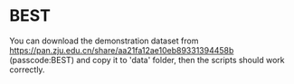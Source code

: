 # BEST

You can download the demonstration dataset from https://pan.zju.edu.cn/share/aa21fa12ae10eb89331394458b (passcode:BEST) and copy it to 'data' folder, then the scripts should work correctly.
